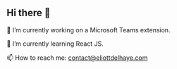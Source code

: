 ## Hi there 👋

🔭 I’m currently working on a Microsoft Teams extension.

🌱 I’m currently learning React JS.

📫 How to reach me: [contact@eliottdelhaye.com](mailto:contact@eliottdelhaye.com)

<!--
**EliottDelhaye/EliottDelhaye** is a ✨ _special_ ✨ repository because its `README.md` (this file) appears on your GitHub profile.

Here are some ideas to get you started:

- 🔭 I’m currently working on ...
- 🌱 I’m currently learning ...
- 👯 I’m looking to collaborate on ...
- 🤔 I’m looking for help with ...
- 💬 Ask me about ...
- 📫 How to reach me: ...
- 😄 Pronouns: ...
- ⚡ Fun fact: ...
-->
